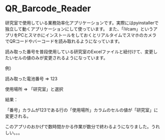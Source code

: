 # QR_Barcode_Reader

研究室で使用している業務効率化アプリケーションです。実際にはpyinstallerで独立して動くアプリケーションにして使っています。
また、「iVcam」というアプリをPCとスマホにインストールをしておくとリアルタイムでスマホのカメラでQRコードやバーコードを読み取れるようになっています。

読み取った番号を普段使用している研究室のExcelファイルと紐付けて、変更したいセルの値のみが変更されるようになっています。

例）

読み取った電池番号 ⇒ 123

使用場所 ⇒ 「研究室」と選択


結果：

「番号」カラムが123である行の「使用場所」カラムのセルの値が「研究室」に変更される。

このアプリのおかげで数時間かかる作業が数分で終わるようになりました。うれしい。。。
